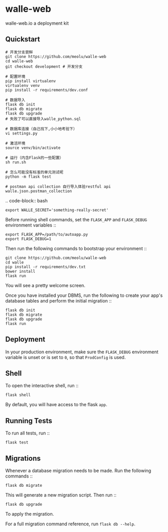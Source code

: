 # walle-web

walle-web.io a deployment kit


Quickstart
----------

```
# 开发分支尝鲜
git clone https://github.com/meolu/walle-web
cd walle-web
git checkout development # 开发分支

# 配置环境
pip install virtualenv
virtualenv venv
pip install -r requirements/dev.conf

# 数据导入
flask db init
flask db migrate
flask db upgrade
# 失败了可以直接导入walle_python.sql

# 数据库连接（自己找下,小小地考验下）
vi settings.py

# 激活环境
source venv/bin/activate

# 运行（内含Flask的一些配置）
sh run.sh

# 怎么可能没有标准的单元测试呢
python -m flask test

# postman api collection 自行导入体验restful api
walle.json.postman_collection

```

.. code-block:: bash

    export WALLE_SECRET='something-really-secret'

Before running shell commands, set the ``FLASK_APP`` and ``FLASK_DEBUG``
environment variables ::

    export FLASK_APP=/path/to/autoapp.py
    export FLASK_DEBUG=1

Then run the following commands to bootstrap your environment ::

    git clone https://github.com/meolu/walle-web
    cd walle
    pip install -r requirements/dev.txt
    bower install
    flask run

You will see a pretty welcome screen.

Once you have installed your DBMS, run the following to create your app's
database tables and perform the initial migration ::

    flask db init
    flask db migrate
    flask db upgrade
    flask run


Deployment
----------

In your production environment, make sure the ``FLASK_DEBUG`` environment
variable is unset or is set to ``0``, so that ``ProdConfig`` is used.


Shell
-----

To open the interactive shell, run ::

    flask shell

By default, you will have access to the flask ``app``.


Running Tests
-------------

To run all tests, run ::

    flask test


Migrations
----------

Whenever a database migration needs to be made. Run the following commands ::

    flask db migrate

This will generate a new migration script. Then run ::

    flask db upgrade

To apply the migration.

For a full migration command reference, run ``flask db --help``.
